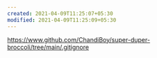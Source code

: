 ```yaml
---
created: 2021-04-09T11:25:07+05:30
modified: 2021-04-09T11:25:09+05:30
---
```


https://www.github.com/ChandiBoy/super-duper-broccoli/tree/main/.gitignore